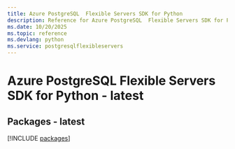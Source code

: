 ```yaml
---
title: Azure PostgreSQL  Flexible Servers SDK for Python
description: Reference for Azure PostgreSQL  Flexible Servers SDK for Python
ms.date: 10/20/2025
ms.topic: reference
ms.devlang: python
ms.service: postgresqlflexibleservers
---
```

# Azure PostgreSQL  Flexible Servers SDK for Python - latest
## Packages - latest
[!INCLUDE [packages](postgresql--flexible-servers-index.md)]